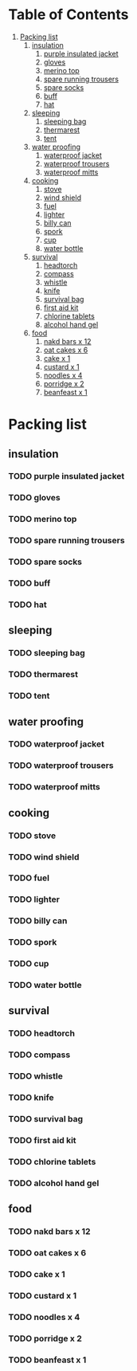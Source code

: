 
# Table of Contents

1.  [Packing list](#org14feb34)
    1.  [insulation](#orga9898af)
        1.  [purple insulated jacket](#orgd223cb4)
        2.  [gloves](#org545310e)
        3.  [merino top](#org7827bf0)
        4.  [spare running trousers](#org484fbac)
        5.  [spare socks](#orgdde0de8)
        6.  [buff](#org93d380a)
        7.  [hat](#org98456c1)
    2.  [sleeping](#org6fffdd2)
        1.  [sleeping bag](#org73b8ec9)
        2.  [thermarest](#org7e78269)
        3.  [tent](#orga2fa8bd)
    3.  [water proofing](#org80eaa03)
        1.  [waterproof jacket](#orgc3b2eee)
        2.  [waterproof trousers](#orgdc42237)
        3.  [waterproof mitts](#org45ddad1)
    4.  [cooking](#org9f636a2)
        1.  [stove](#org178c2e4)
        2.  [wind shield](#org4d629eb)
        3.  [fuel](#orge72d373)
        4.  [lighter](#org7566232)
        5.  [billy can](#orgfc5e137)
        6.  [spork](#org0ba968b)
        7.  [cup](#org47a6211)
        8.  [water bottle](#org32674ae)
    5.  [survival](#orgb5344ca)
        1.  [headtorch](#org4f6109f)
        2.  [compass](#org46d6dc5)
        3.  [whistle](#org39e19c1)
        4.  [knife](#org83361e0)
        5.  [survival bag](#org46184d5)
        6.  [first aid kit](#org720f727)
        7.  [chlorine tablets](#orgc4110de)
        8.  [alcohol hand gel](#org1a1e06e)
    6.  [food](#org5a4c587)
        1.  [nakd bars x 12](#org7733cfd)
        2.  [oat cakes x 6](#org0b5956b)
        3.  [cake x 1](#orgc639ba5)
        4.  [custard x 1](#org1b10477)
        5.  [noodles x 4](#orgef3f029)
        6.  [porridge x 2](#orgb60c69a)
        7.  [beanfeast x 1](#orgf49b67f)


<a id="org14feb34"></a>

# Packing list


<a id="orga9898af"></a>

## insulation


<a id="orgd223cb4"></a>

### TODO purple insulated jacket


<a id="org545310e"></a>

### TODO gloves


<a id="org7827bf0"></a>

### TODO merino top


<a id="org484fbac"></a>

### TODO spare running trousers


<a id="orgdde0de8"></a>

### TODO spare socks


<a id="org93d380a"></a>

### TODO buff


<a id="org98456c1"></a>

### TODO hat


<a id="org6fffdd2"></a>

## sleeping


<a id="org73b8ec9"></a>

### TODO sleeping bag


<a id="org7e78269"></a>

### TODO thermarest


<a id="orga2fa8bd"></a>

### TODO tent


<a id="org80eaa03"></a>

## water proofing


<a id="orgc3b2eee"></a>

### TODO waterproof jacket


<a id="orgdc42237"></a>

### TODO waterproof trousers


<a id="org45ddad1"></a>

### TODO waterproof mitts


<a id="org9f636a2"></a>

## cooking


<a id="org178c2e4"></a>

### TODO stove


<a id="org4d629eb"></a>

### TODO wind shield


<a id="orge72d373"></a>

### TODO fuel


<a id="org7566232"></a>

### TODO lighter


<a id="orgfc5e137"></a>

### TODO billy can


<a id="org0ba968b"></a>

### TODO spork


<a id="org47a6211"></a>

### TODO cup


<a id="org32674ae"></a>

### TODO water bottle


<a id="orgb5344ca"></a>

## survival


<a id="org4f6109f"></a>

### TODO headtorch


<a id="org46d6dc5"></a>

### TODO compass


<a id="org39e19c1"></a>

### TODO whistle


<a id="org83361e0"></a>

### TODO knife


<a id="org46184d5"></a>

### TODO survival bag


<a id="org720f727"></a>

### TODO first aid kit


<a id="orgc4110de"></a>

### TODO chlorine tablets


<a id="org1a1e06e"></a>

### TODO alcohol hand gel


<a id="org5a4c587"></a>

## food


<a id="org7733cfd"></a>

### TODO nakd bars x 12


<a id="org0b5956b"></a>

### TODO oat cakes x 6


<a id="orgc639ba5"></a>

### TODO cake x 1


<a id="org1b10477"></a>

### TODO custard x 1


<a id="orgef3f029"></a>

### TODO noodles x 4


<a id="orgb60c69a"></a>

### TODO porridge x 2


<a id="orgf49b67f"></a>

### TODO beanfeast x 1

